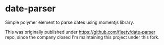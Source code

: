 # date-parser
Simple polymer element to parse dates using momentjs library.

This was originally published under https://github.com/fleety/date-parser repo, since the company closed I'm maintaining this project under this fork.
